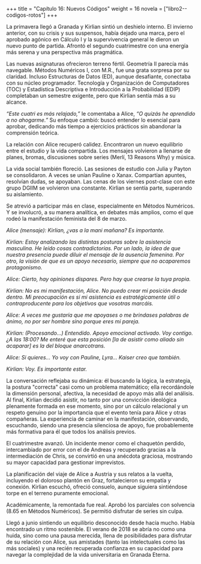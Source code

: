 +++
title = "Capítulo 16: Nuevos Códigos"
weight = 16
novela = ["libro2--codigos-rotos"]
+++

La primavera llegó a Granada y Kirlian sintió un deshielo interno. El invierno anterior, con su crisis y sus suspensos, había dejado una marca, pero el aprobado agónico en Cálculo I y la supervivencia general le dieron un nuevo punto de partida. Afrontó el segundo cuatrimestre con una energía más serena y una perspectiva más pragmática.

Las nuevas asignaturas ofrecieron terreno fértil. Geometría II parecía más navegable. Métodos Numéricos I, con M.R., fue una grata sorpresa por su claridad. Incluso Estructuras de Datos (ED), aunque desafiante, conectaba con su núcleo programador. Tecnología y Organización de Computadores (TOC) y Estadística Descriptiva e Introducción a la Probabilidad (EDIP) completaban un semestre exigente, pero que Kirlian sentía más a su alcance.

*“Este cuatri es más relajado,”* le comentaba a Alice, *“O quizás he aprendido a no ahogarme.”* Su enfoque cambió: buscó entender lo esencial para aprobar, dedicando más tiempo a ejercicios prácticos sin abandonar la comprensión teórica.

La relación con Alice recuperó calidez. Encontraron un nuevo equilibrio entre el estudio y la vida compartida. Los mensajes volvieron a llenarse de planes, bromas, discusiones sobre series (Merlí, 13 Reasons Why) y música.

La vida social también floreció. Las sesiones de estudio con Julia y Payton se consolidaron. A veces se unían Pauline o Xanax. Compartían apuntes, resolvían dudas, se apoyaban. Las cenas de los viernes post-clase con este grupo DGIIM se volvieron una constante. Kirlian se sentía parte, superando su aislamiento.

Se atrevió a participar más en clase, especialmente en Métodos Numéricos. Y se involucró, a su manera analítica, en debates más amplios, como el que rodeó la manifestación feminista del 8 de marzo.

*Alice (mensaje): Kirlian, ¿vas a la mani mañana? Es importante.*

*Kirlian: Estoy analizando las distintas posturas sobre la asistencia masculina. He leído cosas contradictorias. Por un lado, la idea de que nuestra presencia puede diluir el mensaje de la ausencia femenina. Por otro, la visión de que es un apoyo necesario, siempre que no acaparemos protagonismo.*

*Alice: Cierto, hay opiniones dispares. Pero hay que crearse la tuya propia.*

*Kirlian: No es *mi* manifestación, Alice. No puedo crear mi posición desde dentro. Mi preocupación es si mi asistencia es estratégicamente útil o contraproducente para los objetivos que *vosotras* marcáis.*

*Alice: A veces me gustaría que me apoyases o me brindases palabras de ánimo, no por ser hombre sino porque eres mi pareja.*

*Kirlian: (Procesando...) Entendido. Apoyo emocional activado. Voy contigo. ¿A las 18:00? Me enteré que esta posición [la de asistir como aliado sin acaparar] es la del bloque anarcotrans.*

*Alice: Si quieres... Yo voy con Pauline, Lyra... Kaiser creo que también.*

*Kirlian: Voy. Es importante estar.*

La conversación reflejaba su dinámica: él buscando la lógica, la estrategia, la postura "correcta" casi como un problema matemático; ella recordándole la dimensión personal, afectiva, la necesidad de apoyo más allá del análisis. Al final, Kirlian decidió asistir, no tanto por una convicción ideológica plenamente formada en ese momento, sino por un cálculo relacional y un respeto genuino por la importancia que el evento tenía para Alice y otras compañeras. La experiencia de caminar en la manifestación, observando, escuchando, siendo una presencia silenciosa de apoyo, fue probablemente más formativa para él que todos los análisis previos.

El cuatrimestre avanzó. Un incidente menor como el chaquetón perdido, intercambiado por error con el de Andreas y recuperado gracias a la intermediación de Chris, se convirtió en una anécdota graciosa, mostrando su mayor capacidad para gestionar imprevistos.

La planificación del viaje de Alice a Austria y sus relatos a la vuelta, incluyendo el doloroso plantón en Graz, fortalecieron su empatía y conexión. Kirlian escuchó, ofreció consuelo, aunque siguiera sintiéndose torpe en el terreno puramente emocional.

Académicamente, la remontada fue real. Aprobó los parciales con solvencia (8.65 en Métodos Numéricos). Se permitió disfrutar de series sin culpa.

Llegó a junio sintiendo un equilibrio desconocido desde hacía mucho. Había encontrado un ritmo sostenible. El verano de 2018 se abría no como una huida, sino como una pausa merecida, llena de posibilidades para disfrutar de su relación con Alice, sus amistades (tanto las intelectuales como las más sociales) y una recién recuperada confianza en su capacidad para navegar la complejidad de la vida universitaria en Granada Eterna.